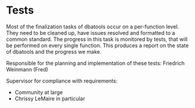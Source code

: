 # Tests
Most of the finalization tasks of dbatools occur on a per-function level. They need to be cleaned up, have issues resolved and formatted to a common standard.
The progress in this task is monitored by tests, that will be performed on every single function. This produces a report on the state of dbatools and the progress we make.

Responsible for the planning and implementation of these tests:
Friedrich Weinmann (Fred)

Supervisor for compliance with requirements:
- Community at large
- Chrissy LeMaire in particular
